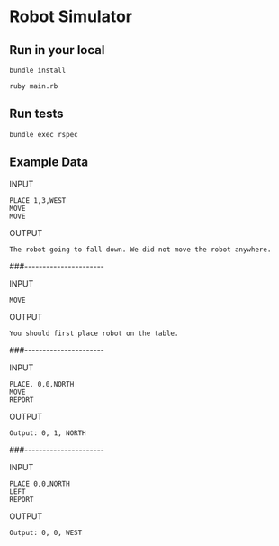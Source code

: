 # Robot Simulator

## Run in your local

```
bundle install

ruby main.rb
```

## Run tests

```
bundle exec rspec
```

## Example Data

INPUT

```
PLACE 1,3,WEST
MOVE
MOVE
```

OUTPUT

```
The robot going to fall down. We did not move the robot anywhere.
```

###----------------------


INPUT

```
MOVE
```

OUTPUT

```
You should first place robot on the table.
```

###----------------------

INPUT
```
PLACE, 0,0,NORTH
MOVE
REPORT
``` 
OUTPUT

```
Output: 0, 1, NORTH
```

###----------------------

INPUT
```
PLACE 0,0,NORTH
LEFT
REPORT
``` 
OUTPUT

```
Output: 0, 0, WEST
```